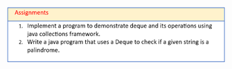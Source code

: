 ![assignments](https://github.com/Rakhipujari/C-DAC-Notes/blob/main/Data%20structure/Media/Assignments/25june-day9.png)
